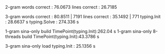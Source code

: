 2-gram
words correct : 76.0673
lines correct : 26.7185

3-gram
words correct : 80.8511 | 7191
lines correct : 35.1492 | 771
typing.Init : 28.6637 s
typing.Solve : 274.336 s


1-gram sina-only build TimePoint(typing.Init):262.04 s
1-gram sina-only 8-threads build TimePoint(typing.Init):43.3786 s

3-gram sina-only load typing.Init : 25.1356 s